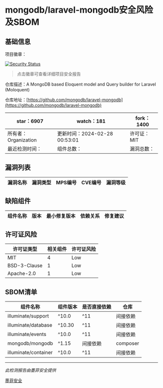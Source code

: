 # mongodb/laravel-mongodb安全风险及SBOM

## 基础信息

项目徽章：

[![Security Status](https://www.murphysec.com/platform3/v31/badge/1762554478883667968.svg)](https://www.murphysec.com/console/report/1698040516243488768/1762554478883667968)

> 点击徽章可查看详细项目安全报告

仓库描述：A MongoDB based Eloquent model and Query builder for Laravel (Moloquent)

仓库地址：[https://github.com/mongodb/laravel-mongodb](https://github.com/mongodb/laravel-mongodb)

| star：6907 | watch：181 | fork：1400 |
| ----------- | -------------- | ------------ |
| 所有者：Organization | 更新时间：2024-02-28 00:53:01 | 许可证：MIT |
| 最近检测时间： | 组件总数： | 漏洞总数： |




## 漏洞列表

| 漏洞名称 | 漏洞类型 | MPS编号 | CVE编号 | 漏洞等级 |
| ------- | ------ | ------- | ------ | ----- |





## 缺陷组件

| 组件名称 | 版本 | 最小修复版本 | 依赖关系 | 修复建议 |
| -------- | ---- | ------------ | -------- | -------- |





## 许可证风险

| 许可证类型 | 相关组件 | 许可证风险 |
| ---------- | -------- | ---------- |
|MIT|4|Low|
|BSD-3-Clause|1|Low|
|Apache-2.0|1|Low|




## SBOM清单

| 组件名称 | 组件版本 | 是否直接依赖 | 仓库 |
| -------- | -------- | ------------ | ---- |
|illuminate/support|^10.0|^11|间接依赖|composer|
|illuminate/database|^10.30|^11|间接依赖|composer|
|illuminate/events|^10.0|^11|间接依赖|composer|
|mongodb/mongodb|^1.15|间接依赖|composer|
|illuminate/container|^10.0|^11|间接依赖|composer|


------

*此检测报告由墨菲安全提供*

[墨菲安全](www.murphysec.com)